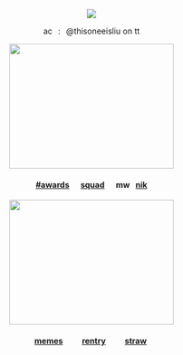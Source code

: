 <div id="header" align="center">

![](https://komarev.com/ghpvc/?username=destroy-boys&style=plastic&color=lightgray&label=_fans_&base=1000)
<div id="header" align="center">

<div id="header" align="center">

ac⠀:⠀@thisoneeisliu on tt

<img src=https://i.postimg.cc/WbnTLmhr/Untitled62-20250729231823.png width="290" height="220">

#### [#awards](https://github.com/pt-awards)   ‎  ‎   ‎  ‎ ‎  ‎[squad](https://github.com/polysquad)    ‎  ‎  ‎  ‎ ‎  ‎mw⠀[nik](https://github.com/moonloverr)

[<img src=https://i.postimg.cc/FshmqH36/Untitled62-20250809214529.png width="290" height="220">](https://github.com/seraphoria)

#### [memes](https://github.com/destroy-boys)  ⠀⠀‎  ‎  ‎  [rentry](https://rentry.co/megz)‎  ⠀⠀‎  ‎  ‎  ‎[straw](https://4megz.straw.page) ‎  

